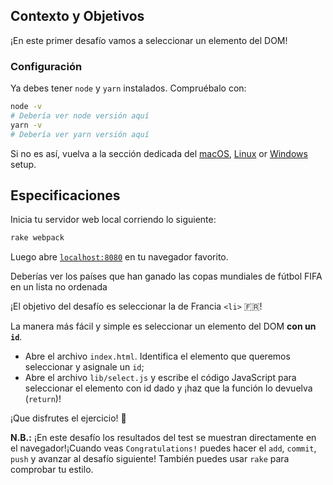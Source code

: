 ## Contexto y Objetivos

¡En este primer desafío vamos a seleccionar un elemento del DOM!

### Configuración

Ya debes tener `node` y `yarn` instalados. Compruébalo con:

```bash
node -v
# Debería ver node versión aquí
yarn -v
# Debería ver yarn versión aquí
```

Si no es así, vuelva a la sección dedicada del [macOS](https://github.com/lewagon/setup/blob/master/macos.md#nodejs), [Linux](https://github.com/lewagon/setup/blob/master/ubuntu.md#nodejs) or [Windows](https://github.com/lewagon/setup/blob/master/windows.md#nodejs) setup.

## Especificaciones

Inicia tu servidor web local corriendo lo siguiente:

```bash
rake webpack
```

Luego abre [`localhost:8080`](http://localhost:8080) en tu navegador favorito.

Deberías ver los países que han ganado las copas mundiales de fútbol FIFA en un lista no ordenada

¡El objetivo del desafío es seleccionar la de Francia `<li>` 🇫🇷!

La manera más fácil y simple es seleccionar un elemento del DOM **con un `id`**.

- Abre el archivo `index.html`. Identifica el elemento que queremos seleccionar y asignale un `id`;
- Abre el archivo `lib/select.js` y escribe el código JavaScript para seleccionar el elemento con id dado y ¡haz que la función lo devuelva (`return`)!

¡Que disfrutes el ejercicio! 🎣

**N.B.:** ¡En este desafío los resultados del test se muestran directamente en el navegador!¡Cuando veas `Congratulations!` puedes hacer el `add`, `commit`, `push` y avanzar al desafío siguiente! También puedes usar `rake` para comprobar tu estilo.
